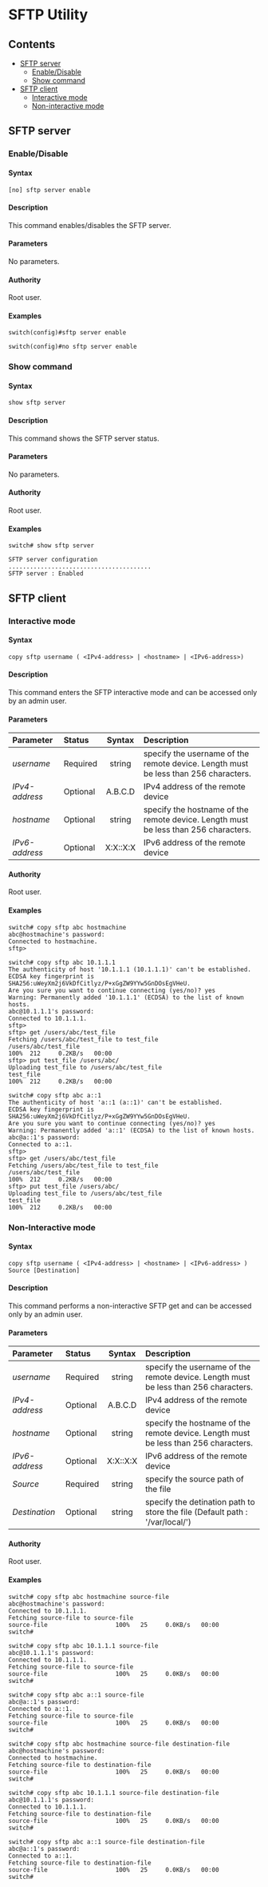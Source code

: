 # SFTP Utility

## Contents

- [SFTP server](#sftp-server)
	- [Enable/Disable](#enable/disable)
	- [Show command](#show-command)
- [SFTP client](#sftp-client)
	- [Interactive mode](#interactive-mode)
	- [Non-interactive mode](#non-interactive-mode)

## SFTP server
### Enable/Disable
#### Syntax
`[no] sftp server enable`
#### Description
This command enables/disables the SFTP server.
#### Parameters
No parameters.
#### Authority
Root user.
#### Examples
```
switch(config)#sftp server enable

switch(config)#no sftp server enable
```

### Show command
#### Syntax
`show sftp server`
#### Description
This command shows the SFTP server status.
#### Parameters
No parameters.
#### Authority
Root user.
#### Examples
```
switch# show sftp server

SFTP server configuration
........................................
SFTP server : Enabled
```

## SFTP client
### Interactive mode
#### Syntax
`copy sftp username ( <IPv4-address> | <hostname> | <IPv6-address>)`
#### Description
This command enters the SFTP interactive mode and can be accessed only by an admin user.
#### Parameters
| Parameter | Status | Syntax | Description |
|:-----------|:----------|:----------------:|:------------------------|
| *username* | Required | string | specify the username of the remote device. Length must be less than 256 characters.
| *IPv4-address* | Optional | A.B.C.D | IPv4 address of the remote device
| *hostname* | Optional | string | specify the hostname of the remote device. Length must be less than 256 characters.
| *IPv6-address* | Optional | X:X::X:X | IPv6 address of the remote device
#### Authority
Root user.
#### Examples
```
switch# copy sftp abc hostmachine
abc@hostmachine's password:
Connected to hostmachine.
sftp>

switch# copy sftp abc 10.1.1.1
The authenticity of host '10.1.1.1 (10.1.1.1)' can't be established.
ECDSA key fingerprint is SHA256:uWeyXm2j6VkDfCitlyz/P+xGgZW9YYw5GnDOsEgVHeU.
Are you sure you want to continue connecting (yes/no)? yes
Warning: Permanently added '10.1.1.1' (ECDSA) to the list of known hosts.
abc@10.1.1.1's password:
Connected to 10.1.1.1.
sftp>
sftp> get /users/abc/test_file
Fetching /users/abc/test_file to test_file
/users/abc/test_file                                                                                                                            100%  212     0.2KB/s   00:00
sftp> put test_file /users/abc/
Uploading test_file to /users/abc/test_file
test_file                                                                                                                                      100%  212     0.2KB/s   00:00

switch# copy sftp abc a::1
The authenticity of host 'a::1 (a::1)' can't be established.
ECDSA key fingerprint is SHA256:uWeyXm2j6VkDfCitlyz/P+xGgZW9YYw5GnDOsEgVHeU.
Are you sure you want to continue connecting (yes/no)? yes
Warning: Permanently added 'a::1' (ECDSA) to the list of known hosts.
abc@a::1's password:
Connected to a::1.
sftp>
sftp> get /users/abc/test_file
Fetching /users/abc/test_file to test_file
/users/abc/test_file                                                                                                                            100%  212     0.2KB/s   00:00
sftp> put test_file /users/abc/
Uploading test_file to /users/abc/test_file
test_file                                                                                                                                      100%  212     0.2KB/s   00:00
```

### Non-Interactive mode
#### Syntax
`copy sftp username ( <IPv4-address> | <hostname> | <IPv6-address> ) Source [Destination]`
#### Description
This command performs a non-interactive SFTP get and can be accessed only by an admin user.
#### Parameters
| Parameter | Status | Syntax | Description |
|:-----------|:----------|:----------------:|:------------------------|
| *username* | Required | string | specify the username of the remote device. Length must be less than 256 characters.
| *IPv4-address* | Optional | A.B.C.D | IPv4 address of the remote device
| *hostname* | Optional | string | specify the hostname of the remote device. Length must be less than 256 characters.
| *IPv6-address* | Optional | X:X::X:X | IPv6 address of the remote device
| *Source* | Required | string | specify the source path of the file
| *Destination* | Optional | string | specify the detination path to store the file (Default path : '/var/local/')
#### Authority
Root user.
#### Examples
```
switch# copy sftp abc hostmachine source-file
abc@hostmachine's password:
Connected to 10.1.1.1.
Fetching source-file to source-file
source-file                   100%   25     0.0KB/s   00:00
switch#

switch# copy sftp abc 10.1.1.1 source-file
abc@10.1.1.1's password:
Connected to 10.1.1.1.
Fetching source-file to source-file
source-file                   100%   25     0.0KB/s   00:00
switch#

switch# copy sftp abc a::1 source-file
abc@a::1's password:
Connected to a::1.
Fetching source-file to source-file
source-file                   100%   25     0.0KB/s   00:00
switch#

switch# copy sftp abc hostmachine source-file destination-file
abc@hostmachine's password:
Connected to hostmachine.
Fetching source-file to destination-file
source-file                   100%   25     0.0KB/s   00:00
switch#

switch# copy sftp abc 10.1.1.1 source-file destination-file
abc@10.1.1.1's password:
Connected to 10.1.1.1.
Fetching source-file to destination-file
source-file                   100%   25     0.0KB/s   00:00
switch#

switch# copy sftp abc a::1 source-file destination-file
abc@a::1's password:
Connected to a::1.
Fetching source-file to destination-file
source-file                   100%   25     0.0KB/s   00:00
switch#
```
